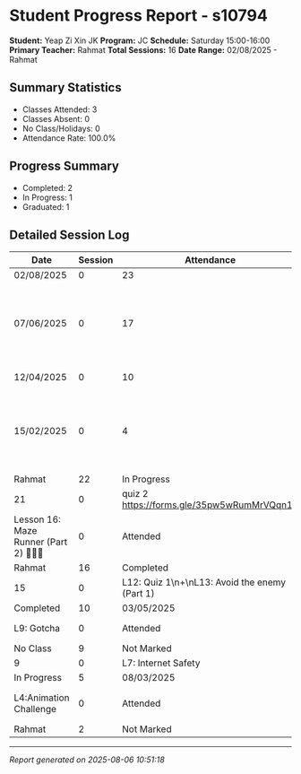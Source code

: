 # Student Progress Report - s10794
**Student:** Yeap Zi Xin JK
**Program:** JC
**Schedule:** Saturday 15:00-16:00
**Primary Teacher:** Rahmat
**Total Sessions:** 16
**Date Range:** 02/08/2025 - Rahmat

## Summary Statistics
- Classes Attended: 3
- Classes Absent: 0
- No Class/Holidays: 0
- Attendance Rate: 100.0%

## Progress Summary
- Completed: 2
- In Progress: 1
- Graduated: 1

## Detailed Session Log
| Date | Session | Attendance | Teacher | Progress | Lesson |
|------|---------|------------|---------|----------|--------|
| 02/08/2025 | 0 | 23 | Rahmat | Graduated | 26/07/2025 |
| 07/06/2025 | 0 | 17 | Rahmat | L14: Avoid the Enemy (Part 2) 😎\n+\nL15: Maze Runner (Part 1) 🏃🏻‍♂️ | 31/05/2025 |
| 12/04/2025 | 0 | 10 | Rahmat | Teacher Parent Day | 05/04/2025 |
| 15/02/2025 | 0 | 4 | Rahmat | L2: Computer Literacy & Typing + Design Project 1 (About Me) | 08/02/2025 |
| Rahmat | 22 | In Progress | Rahmat | 12/07/2025 | Rahmat |
| 21 | 0 | quiz 2 https://forms.gle/35pw5wRumMrVQqn19 | Rahmat | Rahmat | 21 |
| Lesson 16: Maze Runner (Part 2) 🏃🏻‍♂️ | 0 | Attended | Rahmat | In Progress | Lesson 15: Maze Runner (Part 1) 🏃🏻‍♂️ |
| Rahmat | 16 | Completed | Rahmat | 17/05/2025 | Rahmat |
| 15 | 0 | L12: Quiz 1\n+\nL13: Avoid the enemy (Part 1) | Rahmat | Puvin | 14 |
| Completed | 10 | 03/05/2025 | Rahmat | 12 | Completed |
| L9: Gotcha | 0 | Attended | Rahmat | Completed | L9: Starry Night |
| No Class | 9 | Not Marked | Rahmat | 22/03/2025 | No Class |
| 9 | 0 | L7: Internet Safety | Rahmat | Rahmat | 8 |
| In Progress | 5 | 08/03/2025 | Rahmat | 6 | Completed |
| L4:Animation Challenge | 0 | Attended | Rahmat | Completed | L3: Project 1 (About Me)  |
| Rahmat | 2 | Not Marked | Rahmat | 25/01/2025 | Rahmat |

---
*Report generated on 2025-08-06 10:51:18*